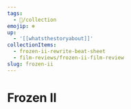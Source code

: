 ```yaml
---
tags:
  - 📂/collection
emojip: ❄️
up:
  - '[[whatsthestoryabout]]'
collectionItems:
  - frozen-ii-rewrite-beat-sheet
  - film-reviews/frozen-ii-film-review
slug: frozen-ii
---
```

# Frozen II
